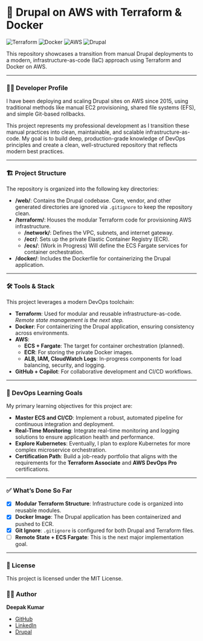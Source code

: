 # 🚀 Drupal on AWS with Terraform & Docker

![Terraform](https://img.shields.io/badge/Terraform-7B42BC?style=for-the-badge&logo=terraform&logoColor=white)
![Docker](https://img.shields.io/badge/Docker-2496ED?style=for-the-badge&logo=docker&logoColor=white)
![AWS](https://img.shields.io/badge/AWS-232F3E?style=for-the-badge&logo=amazon-aws&logoColor=white)
![Drupal](https://img.shields.io/badge/Drupal-0678BE?style=for-the-badge&logo=drupal&logoColor=white)

This repository showcases a transition from manual Drupal deployments to a modern, infrastructure-as-code (IaC) approach using Terraform and Docker on AWS.

---

### 👨‍💻 Developer Profile

I have been deploying and scaling Drupal sites on AWS since 2015, using traditional methods like manual EC2 provisioning, shared file systems (EFS), and simple Git-based rollbacks.

This project represents my professional development as I transition these manual practices into clean, maintainable, and scalable infrastructure-as-code. My goal is to build deep, production-grade knowledge of DevOps principles and create a clean, well-structured repository that reflects modern best practices.

---

### 🏗️ Project Structure

The repository is organized into the following key directories:

-   **/web/**: Contains the Drupal codebase. Core, vendor, and other generated directories are ignored via `.gitignore` to keep the repository clean.
-   **/terraform/**: Houses the modular Terraform code for provisioning AWS infrastructure.
    -   **/network/**: Defines the VPC, subnets, and internet gateway.
    -   **/ecr/**: Sets up the private Elastic Container Registry (ECR).
    -   **/ecs/**: (Work in Progress) Will define the ECS Fargate services for container orchestration.
-   **/docker/**: Includes the Dockerfile for containerizing the Drupal application.

---

### 🛠️ Tools & Stack

This project leverages a modern DevOps toolchain:

-   **Terraform**: Used for modular and reusable infrastructure-as-code. *Remote state management is the next step.*
-   **Docker**: For containerizing the Drupal application, ensuring consistency across environments.
-   **AWS**:
    -   **ECS + Fargate**: The target for container orchestration (planned).
    -   **ECR**: For storing the private Docker images.
    -   **ALB, IAM, CloudWatch Logs**: In-progress components for load balancing, security, and logging.
-   **GitHub + Copilot**: For collaborative development and CI/CD workflows.

---

### 🎯 DevOps Learning Goals

My primary learning objectives for this project are:

-   **Master ECS and CI/CD**: Implement a robust, automated pipeline for continuous integration and deployment.
-   **Real-Time Monitoring**: Integrate real-time monitoring and logging solutions to ensure application health and performance.
-   **Explore Kubernetes**: Eventually, I plan to explore Kubernetes for more complex microservice orchestration.
-   **Certification Path**: Build a job-ready portfolio that aligns with the requirements for the **Terraform Associate** and **AWS DevOps Pro** certifications.

---

### ✅ What’s Done So Far

-   [x] **Modular Terraform Structure**: Infrastructure code is organized into reusable modules.
-   [x] **Docker Image**: The Drupal application has been containerized and pushed to ECR.
-   [x] **Git Ignore**: `.gitignore` is configured for both Drupal and Terraform files.
-   [ ] **Remote State + ECS Fargate**: This is the next major implementation goal.

---

### 📄 License

This project is licensed under the MIT License.

### 👨‍💻 Author

**Deepak Kumar**

-   [GitHub](https://github.com/deepakaryan1988)
-   [LinkedIn](https://www.linkedin.com/in/deepakaryan1988)
-   [Drupal](https://www.drupal.org/u/deepakaryan1988)